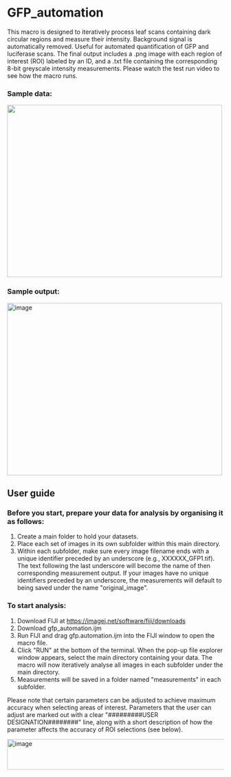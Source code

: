 # GFP_automation
This macro is designed to iteratively process leaf scans containing dark circular regions and measure their intensity. Background signal is automatically removed. Useful for automated quantification of GFP and luciferase scans.
The final output includes a .png image with each region of interest (ROI) labeled by an ID, and a .txt file containing the corresponding 8-bit greyscale intensity measurements. Please watch the test run video to see how the macro runs.

### Sample data:
<img src="https://github.com/user-attachments/assets/d828ed32-5f05-415e-bce6-6892644f9ae1" width="500" height="400">

### Sample output:
<img width="500" height="400" alt="image" src="https://github.com/user-attachments/assets/7324fbd7-c471-4a19-b3bc-fe763057cc70" />

## User guide
### Before you start, prepare your data for analysis by organising it as follows:
1. Create a main folder to hold your datasets.
2. Place each set of images in its own subfolder within this main directory.
3. Within each subfolder, make sure every image filename ends with a unique identifier preceded by an underscore (e.g., XXXXXX_GFP1.tif). The text following the last underscore will become the name of then corresponding measurement output. If your images have no unique identifiers preceded by an underscore, the measurements will default to being saved under the name "original_image".

### To start analysis:
1. Download FIJI at https://imagej.net/software/fiji/downloads
2. Download gfp_automation.ijm
3. Run FIJI and drag gfp.automation.ijm into the FIJI window to open the macro file.
4. Click "RUN" at the bottom of the terminal. When the pop-up file explorer window appears, select the main directory containing your data. The macro will now iteratively analyse all images in each subfolder under the main directory.
5. Measurements will be saved in a folder named "measurements" in each subfolder.

Please note that certain parameters can be adjusted to achieve maximum accuracy when selecting areas of interest. Parameters that the user can adjust are marked out with a clear "#########USER DESIGNATION########" line, along with a short description of how the parameter affects the accuracy of ROI selections (see below).

<img width="670" height="71" alt="image" src="https://github.com/user-attachments/assets/9431a6cb-d80f-4396-b878-4012a177526d" />





